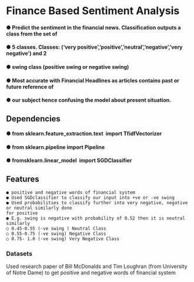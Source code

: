 # Finance Based Sentiment Analysis

#### ●  Predict the sentiment in the financial news. Classification outputs a class from the set of

#### ● 5 classes. Classes: (‘very positive’,’positive’,’neutral’,’negative’,’very negative’) and 2

#### ● swing class (positive swing or negative swing)

#### ● Most accurate with Financial Headlines as articles contains past or future reference of

#### ● our subject hence confusing the model about present situation.

## Dependencies

#### ● from ​sklearn.feature_extraction.text ​ import ​TfidfVectorizer

#### ● from ​sklearn.pipeline ​ import ​Pipeline

#### ● from ​sklearn.linear_model ​ import ​SGDClassifier

## Features

```
● positive and negative words of financial system
● Used SGDclassifier to classify our input into +ve or -ve swing
● Used probabilities to classify further into very negative, negative or neutral similarly done
for positive
● E.g. swing is negative with probability of 0.52 then it is neutral similarly
○ 0.45-0.55 (-ve swing ) Neutral Class
○ 0.55-0.75 (-ve swing) Negative Class
○ 0.75- 1.0 (-ve swing) Very Negative Class
```


### Datasets

Used research paper of Bill McDonalds and Tim Loughran (from University of Notre Dame) to
get positive and negative words of financial system




